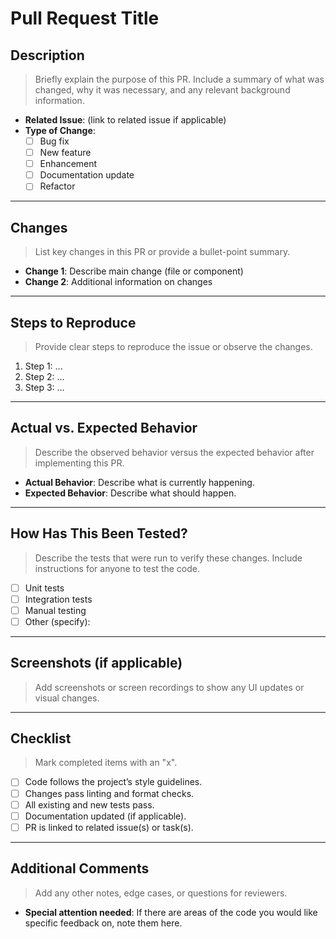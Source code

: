 # Pull Request Title

## Description
> Briefly explain the purpose of this PR. Include a summary of what was changed, why it was necessary, and any relevant background information.

- **Related Issue**: (link to related issue if applicable)
- **Type of Change**:
  - [ ] Bug fix
  - [ ] New feature
  - [ ] Enhancement
  - [ ] Documentation update
  - [ ] Refactor

---

## Changes
> List key changes in this PR or provide a bullet-point summary.

- **Change 1**: Describe main change (file or component)
- **Change 2**: Additional information on changes

---

## Steps to Reproduce
> Provide clear steps to reproduce the issue or observe the changes.

1. Step 1: ...
2. Step 2: ...
3. Step 3: ...

---

## Actual vs. Expected Behavior
> Describe the observed behavior versus the expected behavior after implementing this PR.

- **Actual Behavior**: Describe what is currently happening.
- **Expected Behavior**: Describe what should happen.

---

## How Has This Been Tested?
> Describe the tests that were run to verify these changes. Include instructions for anyone to test the code.

- [ ] Unit tests
- [ ] Integration tests
- [ ] Manual testing
- [ ] Other (specify):

---

## Screenshots (if applicable)
> Add screenshots or screen recordings to show any UI updates or visual changes.

---

## Checklist
> Mark completed items with an "x".

- [ ] Code follows the project’s style guidelines.
- [ ] Changes pass linting and format checks.
- [ ] All existing and new tests pass.
- [ ] Documentation updated (if applicable).
- [ ] PR is linked to related issue(s) or task(s).

---

## Additional Comments
> Add any other notes, edge cases, or questions for reviewers.

- **Special attention needed**: If there are areas of the code you would like specific feedback on, note them here.